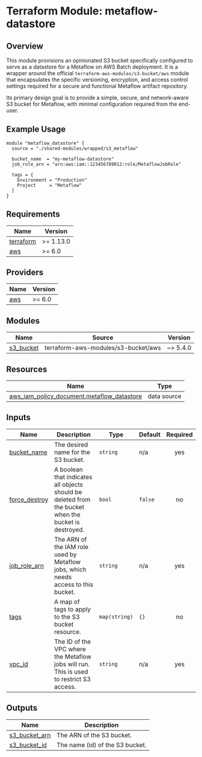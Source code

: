 # Terraform Module: metaflow-datastore

## Overview

This module provisions an opinionated S3 bucket specifically configured to serve as a datastore for a Metaflow on AWS Batch deployment. It is a wrapper around the official `terraform-aws-modules/s3-bucket/aws` module that encapsulates the specific versioning, encryption, and access control settings required for a secure and functional Metaflow artifact repository.

Its primary design goal is to provide a simple, secure, and network-aware S3 bucket for Metaflow, with minimal configuration required from the end-user.

## Example Usage

```hcl
module "metaflow_datastore" {
  source = "./shared-modules/wrapped/s3_metaflow"

  bucket_name  = "my-metaflow-datastore"
  job_role_arn = "arn:aws:iam::123456789012:role/MetaflowJobRole"

  tags = {
    Environment = "Production"
    Project     = "Metaflow"
  }
}
```

<!-- BEGIN_TF_DOCS -->
## Requirements

| Name | Version |
|------|---------|
| <a name="requirement_terraform"></a> [terraform](#requirement\_terraform) | >= 1.13.0 |
| <a name="requirement_aws"></a> [aws](#requirement\_aws) | >= 6.0 |

## Providers

| Name | Version |
|------|---------|
| <a name="provider_aws"></a> [aws](#provider\_aws) | >= 6.0 |

## Modules

| Name | Source | Version |
|------|--------|---------|
| <a name="module_s3_bucket"></a> [s3\_bucket](#module\_s3\_bucket) | terraform-aws-modules/s3-bucket/aws | ~> 5.4.0 |

## Resources

| Name | Type |
|------|------|
| [aws_iam_policy_document.metaflow_datastore](https://registry.terraform.io/providers/hashicorp/aws/latest/docs/data-sources/iam_policy_document) | data source |

## Inputs

| Name | Description | Type | Default | Required |
|------|-------------|------|---------|:--------:|
| <a name="input_bucket_name"></a> [bucket\_name](#input\_bucket\_name) | The desired name for the S3 bucket. | `string` | n/a | yes |
| <a name="input_force_destroy"></a> [force\_destroy](#input\_force\_destroy) | A boolean that indicates all objects should be deleted from the bucket when the bucket is destroyed. | `bool` | `false` | no |
| <a name="input_job_role_arn"></a> [job\_role\_arn](#input\_job\_role\_arn) | The ARN of the IAM role used by Metaflow jobs, which needs access to this bucket. | `string` | n/a | yes |
| <a name="input_tags"></a> [tags](#input\_tags) | A map of tags to apply to the S3 bucket resource. | `map(string)` | `{}` | no |
| <a name="input_vpc_id"></a> [vpc\_id](#input\_vpc\_id) | The ID of the VPC where the Metaflow jobs will run. This is used to restrict S3 access. | `string` | n/a | yes |

## Outputs

| Name | Description |
|------|-------------|
| <a name="output_s3_bucket_arn"></a> [s3\_bucket\_arn](#output\_s3\_bucket\_arn) | The ARN of the S3 bucket. |
| <a name="output_s3_bucket_id"></a> [s3\_bucket\_id](#output\_s3\_bucket\_id) | The name (id) of the S3 bucket. |
<!-- END_TF_DOCS -->
